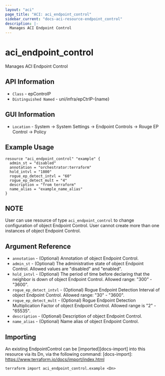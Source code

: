 ```yaml
---
layout: "aci"
page_title: "ACI: aci_endpoint_control"
sidebar_current: "docs-aci-resource-endpoint_control"
description: |-
  Manages ACI Endpoint Control 
---
```


# aci_endpoint_control #
Manages ACI Endpoint Control 

## API Information ##
* `Class` - epControlP
* `Distinguished Named` - uni/infra/epCtrlP-{name}

## GUI Information ##
* `Location` - System -> System Settings -> Endpoint Controls -> Rouge EP Control -> Policy


## Example Usage ##
```hcl
resource "aci_endpoint_control" "example" {
  admin_st = "disabled"
  annotation = "orchestrator:terraform"
  hold_intvl = "1800"
  rogue_ep_detect_intvl = "60"
  rogue_ep_detect_mult = "4"
  description = "from terraform"
  name_alias = "example_name_alias"
}
```

## NOTE ##
User can use resource of type `aci_endpoint_control` to change configuration of object Endpoint Control. User cannot create more than one instances of object Endpoint Control.

## Argument Reference ##
* `annotation` - (Optional) Annotation of object Endpoint Control.
* `admin_st` - (Optional) The administrative state of  object Endpoint Control. Allowed values are "disabled" and "enabled".
* `hold_intvl` - (Optional) The period of time before declaring that the neighbor is down of object Endpoint Control. Allowed range: "300" - "3600".
* `rogue_ep_detect_intvl` - (Optional) Rogue Endpoint Detection Interval of object Endpoint Control. Allowed range: "30" - "3600".
* `rogue_ep_detect_mult` - (Optional) Rogue Endpoint Detection Multiplication Factor of object Endpoint Control. Allowed range is "2" - "65535". 
* `description` - (Optional) Description of object Endpoint Control.
* `name_alias` - (Optional) Name alias of object Endpoint Control.



## Importing ##

An existing EndpointControl can be [imported][docs-import] into this resource via its Dn, via the following command:
[docs-import]: https://www.terraform.io/docs/import/index.html


```
terraform import aci_endpoint_control.example <Dn>
```